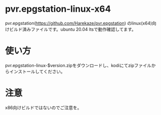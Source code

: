 # pvr.epgstation-linux-x64
pvr.epgstation(https://github.com/Harekaze/pvr.epgstation) のlinux(x64)向けビルド済みファイルです。ubuntu 20.04 ltsで動作確認してます。
# 使い方
pvr.epgstation-linux-$version.zipをダウンロードし、kodiにてzipファイルからインストールしてください。
# 注意
x86向けビルドではないのでご注意を。
